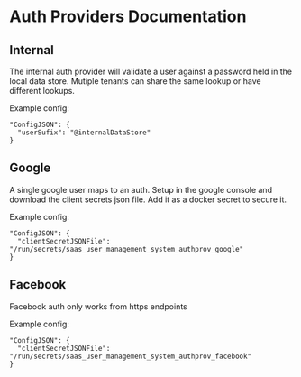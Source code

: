 # Auth Providers Documentation


## Internal

The internal auth provider will validate a user against a password held in the local data store.
Mutiple tenants can share the same lookup or have different lookups.

Example config:
```
"ConfigJSON": {
  "userSufix": "@internalDataStore"
}
```



## Google

A single google user maps to an auth. Setup in the google console and download the client secrets json file. Add it as a docker secret to secure it.

Example config:
```
"ConfigJSON": {
  "clientSecretJSONFile": "/run/secrets/saas_user_management_system_authprov_google"
}
```

## Facebook

Facebook auth only works from https endpoints

Example config:
```
"ConfigJSON": {
  "clientSecretJSONFile": "/run/secrets/saas_user_management_system_authprov_facebook"
}
```
